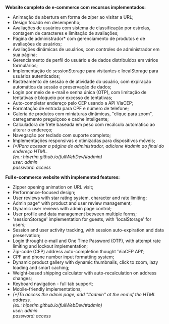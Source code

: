<strong>Website completo de e-commerce com recursos implementados:</strong>
- Animação de abertura em forma de zíper ao visitar a URL;
- Design focado em desempenho;
- Avaliações de usuários com sistema de classificação por estrelas, contagem de caracteres e limitação de avaliações;
- Página de administrador* com gerenciamento de produtos e de avaliações de usuários;
- Avaliações dinâmicas de usuários, com controles de administrador em sua página;
- Gerenciamento de perfil do usuário e de dados distribuídos em vários formulários;
- Implementação de sessionStorage para visitantes e localStorage para usuários autenticados;
- Rastreamento de sessão e de atividade do usuário, com expiração automática da sessão e preservação de dados;
- Login por meio de e-mail e senha única (OTP), com limitação de tentativas e bloqueio por excesso de tentativas;
- Auto-completar endereço pelo CEP usando a API ViaCEP;
- Formatação de entrada para CPF e número de telefone;
- Galeria de produtos com miniaturas dinâmicas, "clique para zoom", carregamento preguiçoso e cache inteligente;
- Calculadora de frete baseada em peso com recálculo automático ao alterar o endereço;
- Navegação por teclado com suporte completo;
- Implementações responsivas e otimizadas para dispositivos móveis;
- <i>(*)Para acessar a página de administrador, adicione #admin ao final do endereço HTML.<br> (ex.: hiperim.github.io/fullWebDev/#admin)<br>
    user: admin<br>
    password: access</i>

<strong>Full e-commerce website with implemented features:</strong>
- Zipper opening animation on URL visit;
- Performance-focused design;
- User reviews with star rating system, character and rate limiting;
- Admin page* with product and user review management;
- Dynamic user reviews with admin page control;
- User profile and data management between multiple forms;
- 'sessionStorage' implementation for guests, with 'localStorage' for users;
- Session and user activity tracking, with session auto-expiration and data preservation;
- Login throught e-mail and One Time Password (OTP), with attempt rate limiting and lockout implementation;
- Zip-code (CEP) address auto-completion thought 'ViaCEP API';
- CPF and phone number input formatting system;
- Dynamic product gallery with dynamic thumbnails, click to zoom, lazy loading and smart caching;
- Weight-based shipping calculator with auto-recalculation on address changes;
- Keyboard navigation - full tab support;
- Mobile-friendly implementations;
- <i>(*)To access the admin page, add "#admin" at the end of the HTML address.<br> (ex.: hiperim.github.io/fullWebDev/#admin)<br>
    user: admin<br>
    password: access </i>